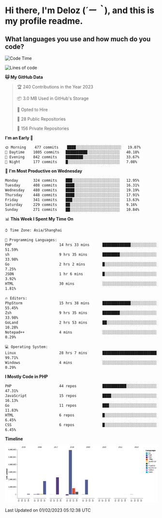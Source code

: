 # **Hi there, I'm Deloz (*´ー｀*), and this is my profile readme.**
<!--  [![Profile views](https://gpvc.arturio.dev/dank-del)](https://github.com/dank-del) -->
## **What languages you use and how much do you code?**

<!--START_SECTION:waka-->
![Code Time](http://img.shields.io/badge/Code%20Time-756%20hrs%206%20mins-blue)

![Lines of code](https://img.shields.io/badge/From%20Hello%20World%20I%27ve%20Written-13%20Million%20lines%20of%20code-blue)

**🐱 My GitHub Data** 

> 🏆 240 Contributions in the Year 2023
 > 
> 📦 3.0 MB Used in GitHub's Storage 
 > 
> 💼 Opted to Hire
 > 
> 📜 28 Public Repositories 
 > 
> 🔑 156 Private Repositories  
 > 
**I'm an Early 🐤** 

```text
🌞 Morning    477 commits    ████░░░░░░░░░░░░░░░░░░░░░   19.07% 
🌆 Daytime    1005 commits   ██████████░░░░░░░░░░░░░░░   40.18% 
🌃 Evening    842 commits    ████████░░░░░░░░░░░░░░░░░   33.67% 
🌙 Night      177 commits    █░░░░░░░░░░░░░░░░░░░░░░░░   7.08%

```
📅 **I'm Most Productive on Wednesday** 

```text
Monday       324 commits    ███░░░░░░░░░░░░░░░░░░░░░░   12.95% 
Tuesday      408 commits    ████░░░░░░░░░░░░░░░░░░░░░   16.31% 
Wednesday    480 commits    ████░░░░░░░░░░░░░░░░░░░░░   19.19% 
Thursday     448 commits    ████░░░░░░░░░░░░░░░░░░░░░   17.91% 
Friday       341 commits    ███░░░░░░░░░░░░░░░░░░░░░░   13.63% 
Saturday     229 commits    ██░░░░░░░░░░░░░░░░░░░░░░░   9.16% 
Sunday       271 commits    ██░░░░░░░░░░░░░░░░░░░░░░░   10.84%

```


📊 **This Week I Spent My Time On** 

```text
⌚︎ Time Zone: Asia/Shanghai

💬 Programming Languages: 
PHP                      14 hrs 33 mins      █████████████░░░░░░░░░░░░   51.59% 
sh                       9 hrs 35 mins       ████████░░░░░░░░░░░░░░░░░   33.98% 
Go                       2 hrs 2 mins        █░░░░░░░░░░░░░░░░░░░░░░░░   7.25% 
JSON                     1 hr 6 mins         █░░░░░░░░░░░░░░░░░░░░░░░░   3.92% 
HTML                     30 mins             ░░░░░░░░░░░░░░░░░░░░░░░░░   1.81%

🔥 Editors: 
PhpStorm                 15 hrs 38 mins      █████████████░░░░░░░░░░░░   55.45% 
Zsh                      9 hrs 35 mins       ████████░░░░░░░░░░░░░░░░░   33.98% 
GoLand                   2 hrs 53 mins       ██░░░░░░░░░░░░░░░░░░░░░░░   10.28% 
Notepad++                4 mins              ░░░░░░░░░░░░░░░░░░░░░░░░░   0.29%

💻 Operating System: 
Linux                    28 hrs 7 mins       █████████████████████████   99.71% 
Windows                  4 mins              ░░░░░░░░░░░░░░░░░░░░░░░░░   0.29%

```

**I Mostly Code in PHP** 

```text
PHP                      44 repos            ███████████░░░░░░░░░░░░░░   47.31% 
JavaScript               15 repos            ████░░░░░░░░░░░░░░░░░░░░░   16.13% 
Go                       11 repos            ███░░░░░░░░░░░░░░░░░░░░░░   11.83% 
HTML                     6 repos             █░░░░░░░░░░░░░░░░░░░░░░░░   6.45% 
CSS                      6 repos             █░░░░░░░░░░░░░░░░░░░░░░░░   6.45%

```


**Timeline**

![Chart not found](https://raw.githubusercontent.com/deloz/deloz/main/charts/bar_graph.png) 


 Last Updated on 01/02/2023 05:12:38 UTC
<!--END_SECTION:waka-->
